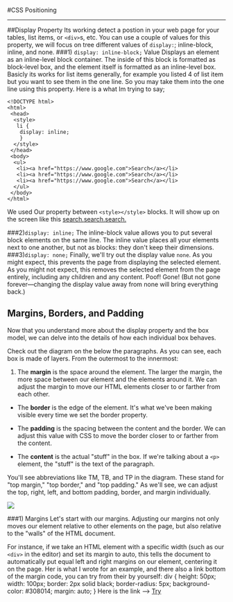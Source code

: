 #CSS Positioning

----------
##Display Property
Its working detect a postion in your web page for your tables, list items, or `<div>`s, etc. You can use a couple of values for this property, we will focus on tree different values of `display:`; inline-block, inline, and none.
###1) `display: inline-block;` Value
Displays an element as an inline-level block container. The inside of this block is formatted as block-level box, and the element itself is formatted as an inline-level box. Basicly its works for list items generally, for example you listed 4 of list item but you want to see them in the one line. So you may take them into the one line using this property. Here is a what Im trying to say;

    <!DOCTYPE html>
    <html>
     <head>
      <style>
       li {
     	display: inline;
    	}
      </style>
     </head>
     <body>
      <ul>
       <li><a href="https://www.google.com">Search</a></li>
       <li><a href="https://www.google.com">Search</a></li>
       <li><a href="https://www.google.com">Search</a></li>
      </ul>
     </body>
    </html>
We used Our property between `<style></style>` blocks.
It will show up on the screen like this
[search.](http://www.google.com "search")[search.](http://www.google.com "search")[search.](http://www.google.com "search")

###2)`display: inline;` 
The inline-block value allows you to put several block elements on the same line. The inline value places all your elements next to one another, but not as blocks: they don't keep their dimensions.
###3)`display: none;` 
Finally, we'll try out the display value `none`. As you might expect, this prevents the page from displaying the selected element. As you might not expect, this removes the selected element from the page entirely, including any children and any content. Poof! Gone! (But not gone forever—changing the display value away from none will bring everything back.)

## Margins, Borders, and Padding 
Now that you understand more about the display property and the box model, we can delve into the details of how each individual box behaves.

Check out the diagram on the below the paragraphs. As you can see, each box is made of layers. From the outermost to the innermost:


1.  The **margin** is the space around the element. The larger the margin, the more space between our element and the elements around it. We can adjust the margin to move our HTML elements closer to or farther from each other.

- The **border** is the edge of the element. It's what we've been making visible every time we set the border property.

- The **padding** is the spacing between the content and the border. We can adjust this value with CSS to move the border closer to or farther from the content.

- The **content** is the actual "stuff" in the box. If we're talking about a `<p>` element, the "stuff" is the text of the paragraph.

You'll see abbreviations like TM, TB, and TP in the diagram. These stand for "top margin," "top border," and "top padding." As we'll see, we can adjust the top, right, left, and bottom padding, border, and margin individually.

<img src="https://s3.amazonaws.com/codecademy-blog/assets/ae09140c.png"/>

###1) Margins
Let's start with our margins. Adjusting our margins not only moves our element relative to other elements on the page, but also relative to the "walls" of the HTML document.

For instance, if we take an HTML element with a specific width (such as our `<div>` in the editor) and set its margin to auto, this tells the document to automatically put equal left and right margins on our element, centering it on the page. Her is what I wrote for an example, and there also a link bottom of the margin code, you can try from their by yourself:
	div {
	height: 50px;
	width: 100px;
	border: 2px solid black;
	border-radius: 5px;
	background-color: #308014;
	margin: auto;
	}
Here is the link --> [Try](http://www.w3schools.com/css/tryit.asp?filename=trycss_margin_sides "w3 schools")







